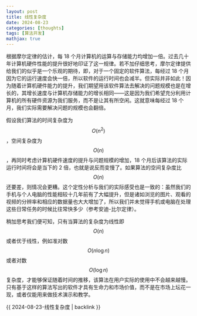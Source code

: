 ```yaml
---
layout: post
title: 线性复杂度
date: 2024-08-23
categories: [thoughts]
tags: [算法开发]
mathjax: true
---
```


根据摩尔定律的估计，每 18 个月计算机的运算与存储能力均增加一倍。过去几十年计算机硬件性能的提升很好地印证了这一规律。若不加仔细思考，摩尔定律提供给我们的似乎是一个乐观的期待，即，对于一个固定的软件算法，每经过 18 个月因为它的运行速度会快一倍，所以软件的运行时间也会减半。但实际并非如此！因为随着计算机硬件能力的提升，我们期望用该软件算法去解决的问题规模也是在增长的，其增长速度与计算机存储能力的增长相同——这是因为我们希望充分利用计算机的所有硬件资源为我们服务，而不是让其有所空闲。这就意味每经过 18 个月，我们实际需要解决问题的规模也会翻倍。

假设我们算法的时间复杂度为 $$O(n^2) $$，空间复杂度为 $$O(n) $$，再同时考虑计算机硬件速度的提升与问题规模的增加，18 个月后该算法的实际运行时间将会是当下的 2 倍，也就是说反而变慢了。如果算法的空间复杂度比 $$O(n) $$ 还要差，则情况会更糟。这个定性分析与我们的实际感受也是一致的：虽然我们的手机与个人电脑的性能相较十几年前有了大幅提升，但是诸如浏览的图片、观看的视频的分辨率和相应的数据量也大大增加了，所以我们并未觉得手机或电脑在处理这些日常任务的时候比往常快多少（参考安迪-比尔定律）。

稍加思考我们便可知，只有当算法的复杂度为线性即 $$O(n) $$ 或者优于线性，例如准对数 $$O(n\log n) $$ 或者对数 $$O(\log n) $$ 复杂度，才能够保证随着时间的推移，该算法在用户实际的使用中不会越来越慢。只有基于这样的算法写出的软件才具有生命力和市场价值，而不是在市场上坛花一现，或者仅能用来做技术演示和教学。


{{ 2024-08-23-线性复杂度 | backlink }}
